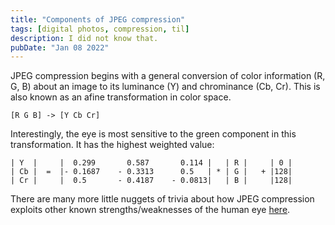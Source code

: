 ```yaml
---
title: "Components of JPEG compression"
tags: [digital photos, compression, til]
description: I did not know that.
pubDate: "Jan 08 2022"
---
```


JPEG compression begins with a general conversion of color information (R, G, B) about an image to its luminance (Y) and chrominance (Cb, Cr). This is also known as an afine transformation in color space.

`[R G B] -> [Y Cb Cr]`

Interestingly, the eye is most sensitive to the green component in this transformation. It has the highest weighted value:

```
| Y  |     |  0.299       0.587       0.114 |   | R |     | 0 |
| Cb |  =  |- 0.1687    - 0.3313      0.5   | * | G |   + |128|
| Cr |     |  0.5       - 0.4187    - 0.0813|   | B |     |128|
```

There are many more little nuggets of trivia about how JPEG compression exploits other known strengths/weaknesses of the human eye [here](http://www.opennet.ru/docs/formats/jpeg.txt).
